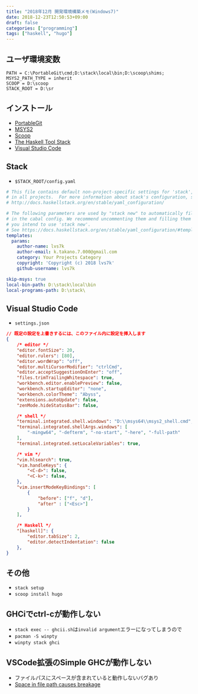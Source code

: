 ```yaml
---
title: "2018年12月 開発環境構築メモ(Windows7)"
date: 2018-12-23T12:50:53+09:00
draft: false
categories: ["programming"]
tags: ["haskell", "hugo"]
---
```


## ユーザ環境変数

```
PATH = C:\PortableGit\cmd;D:\stack\local\bin;D:\scoop\shims;
MSYS2_PATH_TYPE = inherit
SCOOP = D:\scoop
STACK_ROOT = D:\sr
```


## インストール

- [PortableGit](https://git-scm.com/download/win)
- [MSYS2](https://www.msys2.org/)
- [Scoop](https://scoop.sh/)
- [The Haskell Tool Stack](https://docs.haskellstack.org/en/stable/README/)
- [Visual Studio Code](https://code.visualstudio.com/)


## Stack

- `$STACK_ROOT/config.yaml`

```yaml
# This file contains default non-project-specific settings for 'stack', used
# in all projects.  For more information about stack's configuration, see
# http://docs.haskellstack.org/en/stable/yaml_configuration/

# The following parameters are used by "stack new" to automatically fill fields
# in the cabal config. We recommend uncommenting them and filling them out if
# you intend to use 'stack new'.
# See https://docs.haskellstack.org/en/stable/yaml_configuration/#templates
templates:
  params:
    author-name: lvs7k
    author-email: k.takano.7.000@gmail.com
    category: Your Projects Category
    copyright: 'Copyright (c) 2018 lvs7k'
    github-username: lvs7k

skip-msys: true
local-bin-path: D:\stack\local\bin
local-programs-path: D:\stack\
```


## Visual Studio Code

- `settings.json`

```json
// 既定の設定を上書きするには、このファイル内に設定を挿入します
{
    /* editor */
    "editor.fontSize": 20,
    "editor.rulers": [80],
    "editor.wordWrap": "off",
    "editor.multiCursorModifier": "ctrlCmd",
    "editor.acceptSuggestionOnEnter": "off",
    "files.trimTrailingWhitespace": true,
    "workbench.editor.enablePreview": false,
    "workbench.startupEditor": "none",
    "workbench.colorTheme": "Abyss",
    "extensions.autoUpdate": false,
    "zenMode.hideStatusBar": false,

    /* shell */
    "terminal.integrated.shell.windows": "D:\\msys64\\msys2_shell.cmd",
    "terminal.integrated.shellArgs.windows": [
        "-mingw64", "-defterm", "-no-start", "-here", "-full-path"
    ],
    "terminal.integrated.setLocaleVariables": true,

    /* vim */
    "vim.hlsearch": true,
    "vim.handleKeys": {
        "<C-d>": false,
        "<C-k>": false,
    },
    "vim.insertModeKeyBindings": [
        {
            "before": ["f", "d"],
            "after" : ["<Esc>"]
        }
    ],

    /* Haskell */
    "[haskell]": {
        "editor.tabSize": 2,
        "editor.detectIndentation": false
    },
}
```


## その他

- `stack setup`
- `scoop install hugo`


## GHCiでctrl-cが動作しない

- `stack exec -- ghcii.sh`は`invalid argument`エラーになってしまうので
- `pacman -S winpty`
- `winpty stack ghci`


## VSCode拡張のSimple GHCが動作しない

- ファイルパスにスペースが含まれていると動作しないバグあり
- [Space in file path causes breakage](https://github.com/dramforever/vscode-ghc-simple/issues/14)
